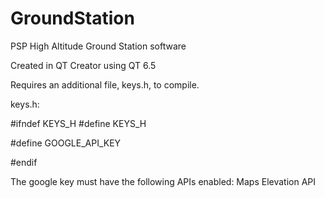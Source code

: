 # GroundStation
PSP High Altitude Ground Station software

Created in QT Creator using QT 6.5

Requires an additional file, keys.h, to compile.

keys.h:

#ifndef KEYS_H
#define KEYS_H

#define GOOGLE_API_KEY <your key here>

#endif

The google key must have the following APIs enabled: Maps Elevation API
